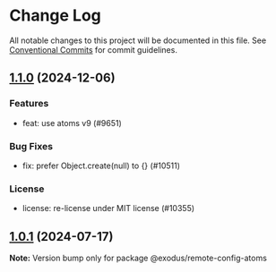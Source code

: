 # Change Log

All notable changes to this project will be documented in this file.
See [Conventional Commits](https://conventionalcommits.org) for commit guidelines.

## [1.1.0](https://github.com/ExodusMovement/exodus-hydra/compare/@exodus/remote-config-atoms@1.0.1...@exodus/remote-config-atoms@1.1.0) (2024-12-06)

### Features

- feat: use atoms v9 (#9651)

### Bug Fixes

- fix: prefer Object.create(null) to {} (#10511)

### License

- license: re-license under MIT license (#10355)

## [1.0.1](https://github.com/ExodusMovement/exodus-hydra/compare/@exodus/remote-config-atoms@1.0.0...@exodus/remote-config-atoms@1.0.1) (2024-07-17)

**Note:** Version bump only for package @exodus/remote-config-atoms
